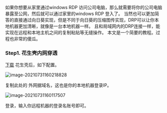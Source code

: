 ﻿如果你想要从家里通过windows RDP 访问公司电脑，那么就需要将你的公司电脑暴露至公网，然后就可以通过家里的windows RDP 登入了。   当然也可以更加简答的直接通过向日葵实现，但是不同于向日葵的压缩图传实现，DRP可以让你本地机器更加清晰，就像是一台本地机器一样。 且和局域网内的DRP连接一样，能实现在远程和本地主机之间的复制粘贴等无缝操作。 本文是一个简要的教程。过程也非常的傻瓜。

### Step1. 花生壳内网穿透

[下载](https://hsk.oray.com/download/) 花生壳后，如下配置。 



![image-20210731160218828](https://img2020.cnblogs.com/blog/1735896/202107/1735896-20210731160705888-844178051.png)

复制此处的 外网据域名，这也是你的本地机器登录IP。



![image-20210731160117507](https://img2020.cnblogs.com/blog/1735896/202107/1735896-20210731160705535-1711051464.png)

登录，输入你远程机器的登录名账号即可。 